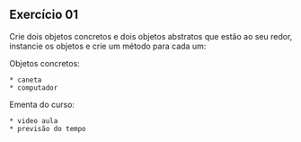 ## Exercício 01
Crie dois objetos concretos e dois objetos abstratos que estão ao seu redor, instancie os objetos e crie um método para cada um:


Objetos concretos:

    * caneta
    * computador
    
Ementa do curso:

    * video aula
    * previsão do tempo



